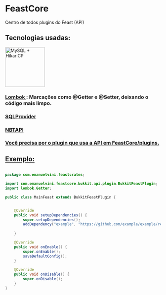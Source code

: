 # FeastCore
Centro de todos plugins do Feast (API)

<h2> Tecnologias usadas: </h2>

<div style="display: inline">
    <img width=128 height=128 alt="MySQL + HikariCP" src="https://avatars.githubusercontent.com/u/45949248?s=200&v=4"/> <h3><bold><a href="https://github.com/projectlombok/lombok"> Lombok </a> </bold>: Marcações como @Getter e @Setter, deixando o código mais limpo. </h3>
</div>

<div>
  <h3><a href="https://github.com/henrysaantos/sql-provider">SQLProvider</h1>
  <h3><a href="https://github.com/tr7zw/Item-NBT-API">NBTAPI</h1>
</div>

<h3>
 Você precisa por o plugin que usa a API em FeastCore/plugins.<br/>
</h3>

<h2>Exemplo:</h2>

```java
    
package com.emanuelvini.feastcrates;

import com.emanuelvini.feastcore.bukkit.api.plugin.BukkitFeastPlugin;
import lombok.Getter;

public class MainFeast extends BukkitFeastPlugin {


    @Override
    public void setupDependencies() {
        super.setupDependencies();
        addDependency("example", "https://github.com/example/example/releases/download/v1.0/example.jar");
        
    }

    @Override
    public void onEnable() {
        super.onEnable();
        saveDefaultConfig();
    }

    @Override
    public void onDisable() {
        super.onDisable();
    }
}

```


